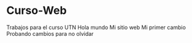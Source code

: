 # Curso-Web
Trabajos para el curso UTN
Hola mundo
Mi sitio web
Mi primer cambio
Probando cambios para no olvidar